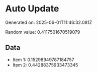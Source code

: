 # Auto Update

Generated on: 2025-06-01T11:46:32.081Z

Random value: 0.4117501670519079

## Data

- Item 1: 0.15298949787184757
- Item 2: 0.44288375933473345
